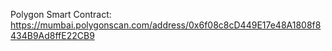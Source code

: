 Polygon Smart Contract: https://mumbai.polygonscan.com/address/0x6f08c8cD449E17e48A1808f8434B9Ad8ffE22CB9

